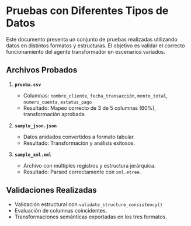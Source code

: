 
# Pruebas con Diferentes Tipos de Datos

Este documento presenta un conjunto de pruebas realizadas utilizando datos en distintos formatos y estructuras. El objetivo es validar el correcto funcionamiento del agente transformador en escenarios variados.

## Archivos Probados

1. **`prueba.csv`**
   - Columnas: `nombre_cliente`, `fecha_transacción`, `monto_total`, `numero_cuenta`, `estatus_pago`
   - Resultado: Mapeo correcto de 3 de 5 columnas (60%), transformación aprobada.

2. **`sample_json.json`**
   - Datos anidados convertidos a formato tabular.
   - Resultado: Transformación y análisis exitosos.

3. **`sample_xml.xml`**
   - Archivo con múltiples registros y estructura jerárquica.
   - Resultado: Parsed correctamente con `xml.etree`.

## Validaciones Realizadas

- Validación estructural con `validate_structure_consistency()`
- Evaluación de columnas coincidentes.
- Transformaciones semánticas exportadas en los tres formatos.

